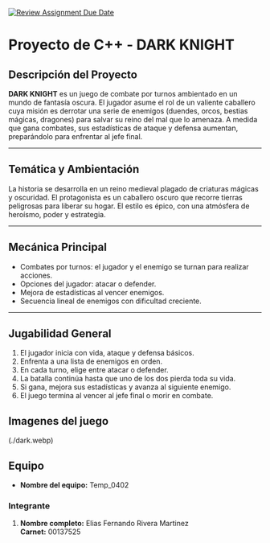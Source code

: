 [![Review Assignment Due Date](https://classroom.github.com/assets/deadline-readme-button-22041afd0340ce965d47ae6ef1cefeee28c7c493a6346c4f15d667ab976d596c.svg)](https://classroom.github.com/a/mi1WNrHU)
# Proyecto de C++ - DARK KNIGHT

## Descripción del Proyecto
**DARK KNIGHT** es un juego de combate por turnos ambientado en un mundo de fantasía oscura. El jugador asume el rol de un valiente caballero cuya misión es derrotar una serie de enemigos (duendes, orcos, bestias mágicas, dragones) para salvar su reino del mal que lo amenaza. A medida que gana combates, sus estadísticas de ataque y defensa aumentan, preparándolo para enfrentar al jefe final.

---

## Temática y Ambientación
La historia se desarrolla en un reino medieval plagado de criaturas mágicas y oscuridad. El protagonista es un caballero oscuro que recorre tierras peligrosas para liberar su hogar. El estilo es épico, con una atmósfera de heroísmo, poder y estrategia.

---

## Mecánica Principal
- Combates por turnos: el jugador y el enemigo se turnan para realizar acciones.
- Opciones del jugador: atacar o defender.
- Mejora de estadísticas al vencer enemigos.
- Secuencia lineal de enemigos con dificultad creciente.

---

## Jugabilidad General
1. El jugador inicia con vida, ataque y defensa básicos.
2. Enfrenta a una lista de enemigos en orden.
3. En cada turno, elige entre atacar o defender.
4. La batalla continúa hasta que uno de los dos pierda toda su vida.
5. Si gana, mejora sus estadísticas y avanza al siguiente enemigo.
6. El juego termina al vencer al jefe final o morir en combate.

## Imagenes del juego 
(./dark.webp)

## Equipo

- **Nombre del equipo:** Temp_0402

### Integrante

1. **Nombre completo:** Elias Fernando Rivera Martinez  
   **Carnet:** 00137525


